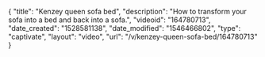 {
    "title": "Kenzey queen sofa bed",
    "description": "How to transform your sofa into a bed and back into a sofa.",
    "videoid": "164780713",
    "date_created": "1528581138",
    "date_modified": "1546466802",
    "type": "captivate",
    "layout": "video",
    "url": "\/v\/kenzey-queen-sofa-bed\/164780713"
}